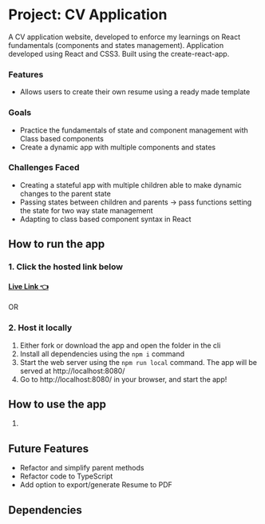 # Project: CV Application
A CV application website, developed to enforce my learnings on React fundamentals (components and states management).
Application developed using React and CSS3. Built using the create-react-app.

### Features
- Allows users to create their own resume using a ready made template

### Goals
- Practice the fundamentals of state and component management with Class based components
- Create a dynamic app with multiple components and states

### Challenges Faced
- Creating a stateful app with multiple children able to make dynamic changes to the parent state
- Passing states between children and parents -> pass functions setting the state for two way state management
- Adapting to class based component syntax in React

## How to run the app
### 1. Click the hosted link below
#### [Live Link 👈](https://waldorfio.github.io/cv-application/)

OR

### 2. Host it locally
1.	Either fork or download the app and open the folder in the cli
2.	Install all dependencies using the `npm i` command
3.	Start the web server using the `npm run local` command. The app will be served at http://localhost:8080/
4.	Go to  http://localhost:8080/ in your browser, and start the app!

## How to use the app
1. 

## Future Features
- Refactor and simplify parent methods
- Refactor code to TypeScript
- Add option to export/generate Resume to PDF

## Dependencies
